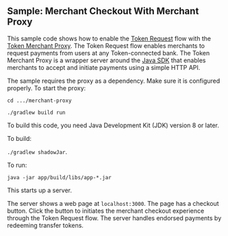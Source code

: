 ## Sample: Merchant Checkout With Merchant Proxy

This sample code shows how to enable the
[Token Request](https://developer.token.io/token-request) flow with
the [Token Merchant Proxy](https://github.com/tokenio/merchant-proxy). The Token Request
flow enables merchants to request payments from users at any Token-connected bank.
The Token Merchant Proxy is a wrapper server around
the [Java SDK](https://github.com/tokenio/sdk-java) that enables merchants
to accept and initiate payments using a simple HTTP API.

The sample requires the proxy as a dependency. Make sure it is configured properly.
To start the proxy:

`cd .../merchant-proxy`

`./gradlew build run`

To build this code, you need Java Development Kit (JDK) version 8 or later.

To build:
 
 `./gradlew shadowJar`.

To run:
 
 `java -jar app/build/libs/app-*.jar`

This starts up a server.

The server shows a web page at `localhost:3000`. The page has a checkout button.
Click the button to initiates the merchant checkout experience through the Token Request
flow. The server handles endorsed payments by redeeming transfer tokens.
